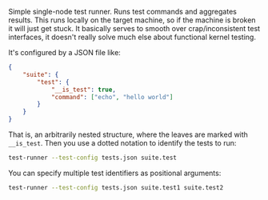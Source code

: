 Simple single-node test runner. Runs test commands and aggregates results. This
runs locally on the target machine, so if the machine is broken it will just get
stuck. It basically serves to smooth over crap/inconsistent test interfaces, it
doesn't really solve much else about functional kernel testing.

It's configured by a JSON file like:

```json
{
    "suite": {
        "test": {
            "__is_test": true,
            "command": ["echo", "hello world"]
        }
    }
}
```

That is, an arbitrarily nested structure, where the leaves are marked with
`__is_test`. Then you use a dotted notation to identify the tests to run:

```sh
test-runner --test-config tests.json suite.test
```

You can specify multiple test identifiers as positional arguments:

```sh
test-runner --test-config tests.json suite.test1 suite.test2
```